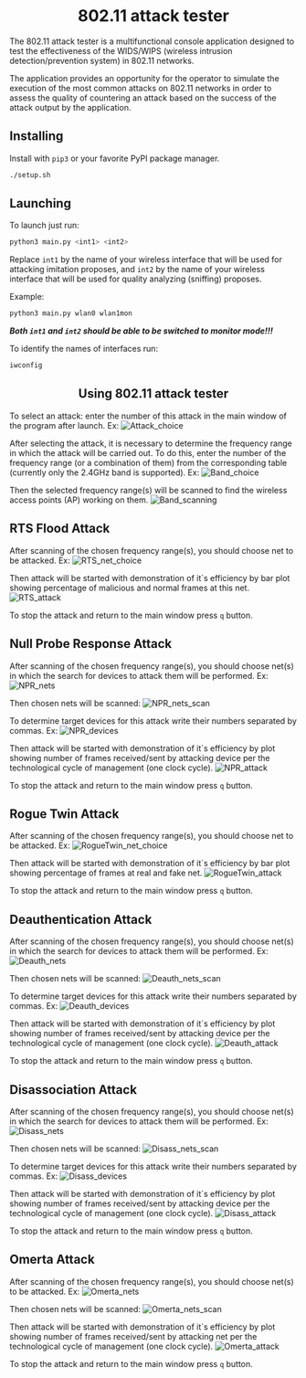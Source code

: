 <h1 align=center>802.11 attack tester</h1>

The 802.11 attack tester is a multifunctional console application designed 
to test the effectiveness of the WIDS/WIPS (wireless intrusion detection/prevention system)
in 802.11 networks.

The application provides an opportunity for the operator to simulate the execution 
of the most common attacks on 802.11 networks in order to assess the quality 
of countering an attack based on the success of the attack output by the application.

## Installing

Install with `pip3` or your favorite PyPI package manager.

```sh
./setup.sh
```

## Launching

To launch just run:
```sh
python3 main.py <int1> <int2>
````
Replace `int1` by the name of your wireless interface that will be used for attacking imitation proposes,
and `int2` by the name of your wireless interface that will be used for quality analyzing (sniffing) proposes.

Example:
```sh
python3 main.py wlan0 wlan1mon
````

<b><i>Both `int1` and `int2` should be able to be switched to monitor mode!!!</b></i>

To identify the names of interfaces run:
```sh
iwconfig
````

<h2 align=center>Using 802.11 attack tester</h2>

To select an attack: enter the number of this attack in the main window of the program after launch. Ex:
![Attack_choice](imgs%2Fmain_window.png)

After selecting the attack, 
it is necessary to determine the frequency range in which the attack will be carried out. 
To do this, enter the number of the frequency range (or a combination of them) from the corresponding table 
(currently only the 2.4GHz band is supported). Ex:
![Band_choice](imgs%2Fband_choice.png)

Then the selected frequency range(s) will be scanned to find the wireless access points (AP) working on them.
![Band_scanning](imgs%2Fband_scanning.png)

## RTS Flood Attack

After scanning of the chosen frequency range(s), you should choose net to be attacked. Ex:
![RTS_net_choice](imgs%2Frts_net_choice.png)

Then attack will be started with demonstration of it`s efficiency by bar plot showing
percentage of malicious and normal frames at this net.
![RTS_attack](imgs%2Frts_attack.png)

To stop the attack and return to the main window press `q` button.

## Null Probe Response Attack

After scanning of the chosen frequency range(s), 
you should choose net(s) in which the search for devices to attack them will be performed. Ex:
![NPR_nets](imgs%2Fnpr_nets.png)

Then chosen nets will be scanned:
![NPR_nets_scan](imgs%2Fnpr_nets_scan.png)

To determine target devices for this attack write their numbers separated by commas. Ex:
![NPR_devices](imgs%2Fnpr_devices.png)

Then attack will be started with demonstration of it`s efficiency by plot showing
number of frames received/sent by attacking device per the technological cycle of management (one clock cycle).
![NPR_attack](imgs%2Fnpr_attack.png)

To stop the attack and return to the main window press `q` button.

## Rogue Twin Attack
After scanning of the chosen frequency range(s), you should choose net to be attacked. Ex:
![RogueTwin_net_choice](imgs%2Frogue_twin_net.png)


Then attack will be started with demonstration of it`s efficiency by bar plot showing
percentage of frames at real and fake net.
![RogueTwin_attack](imgs%2Frogue_twin_attack.png)

To stop the attack and return to the main window press `q` button.

## Deauthentication Attack

After scanning of the chosen frequency range(s), 
you should choose net(s) in which the search for devices to attack them will be performed. Ex:
![Deauth_nets](imgs%2Fdeauth_nets.png)

Then chosen nets will be scanned:
![Deauth_nets_scan](imgs%2Fdeauth_nets_scan.png)

To determine target devices for this attack write their numbers separated by commas. Ex:
![Deauth_devices](imgs%2Fdeauth_devices.png)

Then attack will be started with demonstration of it`s efficiency by plot showing
number of frames received/sent by attacking device per the technological cycle of management (one clock cycle).
![Deauth_attack](imgs%2Fdeauth_attack.png)

To stop the attack and return to the main window press `q` button.

## Disassociation Attack

After scanning of the chosen frequency range(s), 
you should choose net(s) in which the search for devices to attack them will be performed. Ex:
![Disass_nets](imgs%2Fdissas_nets.png)

Then chosen nets will be scanned:
![Disass_nets_scan](imgs%2Fdissas_nets_scan.png)

To determine target devices for this attack write their numbers separated by commas. Ex:
![Disass_devices](imgs%2Fdissas_devices.png)

Then attack will be started with demonstration of it`s efficiency by plot showing
number of frames received/sent by attacking device per the technological cycle of management (one clock cycle).
![Disass_attack](imgs%2Fdissas_attack.png)

To stop the attack and return to the main window press `q` button.

## Omerta Attack

After scanning of the chosen frequency range(s), 
you should choose net(s) to be attacked. Ex:
![Omerta_nets](imgs%2Fomerta_nets.png)

Then chosen nets will be scanned:
![Omerta_nets_scan](imgs%2Fomerta_nets_scan.png)

Then attack will be started with demonstration of it`s efficiency by plot showing
number of frames received/sent by attacking net per the technological cycle of management (one clock cycle).
![Omerta_attack](imgs%2Fomerta_attack.png)

To stop the attack and return to the main window press `q` button.
